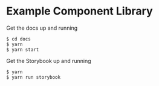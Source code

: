 # Example Component Library

Get the docs up and running
```
$ cd docs
$ yarn
$ yarn start
```

Get the Storybook up and running
```
$ yarn
$ yarn run storybook
``` 
